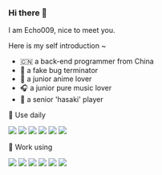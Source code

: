### Hi there 👋

[comment]: <> (<a href="#">)

[comment]: <> (<img align="right" src="https://github-readme-stats.vercel.app/api?username=Echo009&show_icons=true&hide_border=true&icon_color=586069&title_color=a0a9af">)

[comment]: <> (</a>)

I am Echo009, nice to meet you. 

[comment]: <> (connect with me here [![]&#40;https://img.shields.io/badge/QQ-blue?style=flat&logo=tencent-qq&logoColor=fff&#41;)

[comment]: <> (]&#40;http://wpa.qq.com/msgrd?v=3&uin=188840383&site=qq&menu=yes&#41;)


Here is my self introduction ~ 
* 🇨🇳 a back-end programmer from China
* 🌚 a fake bug terminator 
* 🥰 a junior anime lover 
* 🎧 a junior pure music lover 
* 🐶 a senior 'hasaki' player 


🚀 Use daily 

![](https://img.shields.io/badge/-Java-ab7221?style=flat-square&logo=Java&logoColor=fff)
![](https://img.shields.io/badge/-Git-red?style=flat-square&logo=git&logoColor=fff)
![](https://img.shields.io/badge/-Docker-2496ED?style=flat-square&logo=Docker&logoColor=fff)
![](https://img.shields.io/badge/-Idea-black?style=flat-square&logo=intellij-idea&logoColor=fff)
![](https://img.shields.io/badge/-macOS-lightgrey?style=flat-square&logo=apple&logoColor=fff)
![](https://img.shields.io/badge/-Windows-0078D6?style=flat-square&logo=Windows)


💼 Work using 

![](https://img.shields.io/badge/-Linux-lightgrey?style=flat-square&logo=Linux&logoColor=fff)
![](https://img.shields.io/badge/-SpringCloud-green?style=flat-square&logo=spring&logoColor=fff)
![](https://img.shields.io/badge/-MySQL-blue?style=flat-square&logo=mysql&logoColor=fff)
![](https://img.shields.io/badge/-Oracle-ff0000?style=flat-square&logo=oracle&logoColor=fff)
![](https://img.shields.io/badge/-Redis-000110?style=flat-square&logo=redis&logoColor=ff0000)
![](https://img.shields.io/badge/-Mongodb-green?style=flat-square&logo=mongodb&logoColor=fff)





